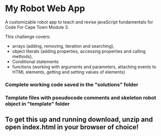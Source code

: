 # My Robot Web App
A customizable robot app to teach and revise javaScript fundamentals for Code For Cape Town Module 3.

This challenge covers: 
- arrays (adding, removing, iteration and searching), 
- object literals (adding properties, accessing properties and calling methods), 
- Conditional statements
- functions (working with arguments and parameters, attaching events to HTML elements, getting and setting values of elements) 

### Complete working code saved in the "solutions" folder

### Template files with pseudocode comments and skeleton robot object in "template" folder

## To get this up and running download, unzip and open index.html in your browser of choice!
